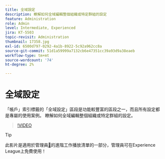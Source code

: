 ```yaml
---
title: 全域設定
description: 瞭解如何全域編輯整個組織或特定群組的設定
feature: Administration
role: Admin
level: Intermediate, Experienced
jira: KT-5503
topic-revisit: Administration
thumbnail: 17358.jpg
exl-id: 6500d797-0292-4a1b-8922-5c92a962cc8a
source-git-commit: 51d1a59999a7132cb6e47351cc39a93d9a38eaeb
workflow-type: tm+mt
source-wordcount: '74'
ht-degree: 2%

---
```


# 全域設定

「帳戶」索引標籤的「全域設定」區段是功能較豐富的區段之一，而且所有設定都是專屬的使用案例。 瞭解如何全域編輯整個組織或特定群組的設定。

>[!VIDEO](https://video.tv.adobe.com/v/3412507?quality=12&learn=on&hidetitle=true)

>[!TIP]
>
>此影片是適用於管理員[&#128279;](https://experienceleague.adobe.com/zh-hant/playlists/acrobat-sign-perform-advanced-tasks-administrators)的進階工作播放清單的一部分，管理員可在Experience League上免費使用！
